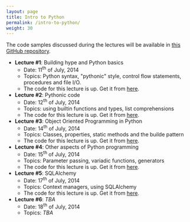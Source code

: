 ```yaml
---
layout: page
title: Intro to Python
permalink: /intro-to-python/
weight: 30
---
```


The code samples discussed during the lectures will be available in [this GitHub repository](https://github.com/muscar/open4tech-intro-to-python).

* **Lecture #1**: Building hype and Python basics
    - Date: 11<sup>th</sup> of July, 2014
    - Topics: Python syntax, "pythonic" style, control flow statements,
procedures and file I/O.
    - The code for this lecture is up. Get it from [here](https://github.com/muscar/open4tech-intro-to-python/tree/master/lecture1).
* **Lecture #2**: Pythonic code
    - Date: 12<sup>th</sup> of July, 2014
    - Topics: using builtin functions and types, list comprehensions
    - The code for this lecture is up. Get it from [here](https://github.com/muscar/open4tech-intro-to-python/tree/master/lecture2).
* **Lecture #3**: Object Oriented Programming in Python
    - Date: 14<sup>th</sup> of July, 2014
    - Topics: Classes, properties, static methods and the builde pattern
    - The code for this lecture is up. Get it from [here](https://github.com/muscar/open4tech-intro-to-python/tree/master/lecture3).
* **Lecture #4**: Other aspects of Python programming
    - Date: 15<sup>th</sup> of July, 2014
    - Topics: Parameter passing, variadic functions, generators
    - The code for this lecture is up. Get it from [here](https://github.com/muscar/open4tech-intro-to-python/tree/master/lecture4).
* **Lecture #5**: SQLAlchemy
    - Date: 17<sup>th</sup> of July, 2014
    - Topics: Context managers, using SQLAlchemy
    - The code for this lecture is up. Get it from [here](https://github.com/muscar/open4tech-intro-to-python/tree/master/lecture5).
* **Lecture #6**: _TBA_
    - Date: 18<sup>th</sup> of July, 2014
    - Topics: _TBA_